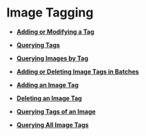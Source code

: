 # Image Tagging<a name="EN-US_TOPIC_0135481402"></a>

-   **[Adding or Modifying a Tag](adding-or-modifying-a-tag.md)**  

-   **[Querying Tags](querying-tags.md)**  

-   **[Querying Images by Tag](querying-images-by-tag.md)**  

-   **[Adding or Deleting Image Tags in Batches](adding-or-deleting-image-tags-in-batches.md)**  

-   **[Adding an Image Tag](adding-an-image-tag.md)**  

-   **[Deleting an Image Tag](deleting-an-image-tag.md)**  

-   **[Querying Tags of an Image](querying-tags-of-an-image.md)**  

-   **[Querying All Image Tags](querying-all-image-tags.md)**  


